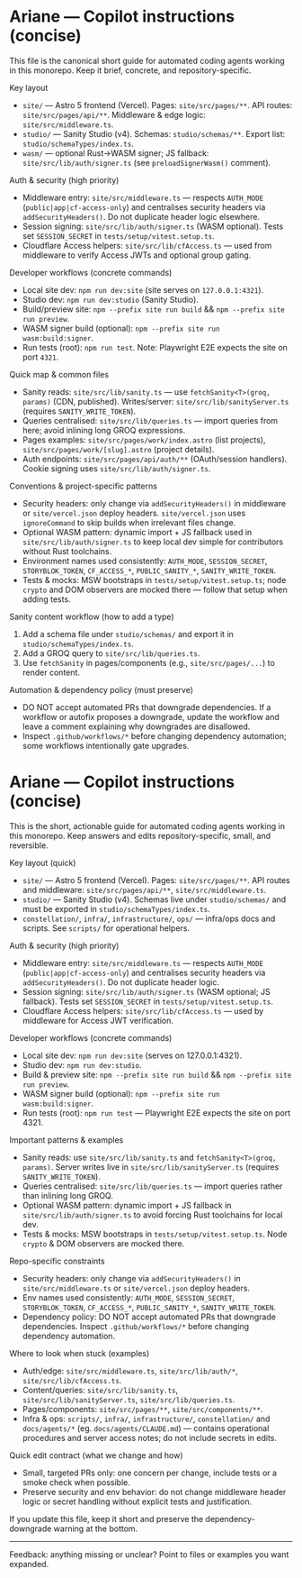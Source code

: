 # Ariane — Copilot instructions (concise)

This file is the canonical short guide for automated coding agents working in this monorepo. Keep it brief, concrete, and repository-specific.

Key layout

- `site/` — Astro 5 frontend (Vercel). Pages: `site/src/pages/**`. API routes: `site/src/pages/api/**`. Middleware & edge logic: `site/src/middleware.ts`.
- `studio/` — Sanity Studio (v4). Schemas: `studio/schemas/**`. Export list: `studio/schemaTypes/index.ts`.
- `wasm/` — optional Rust→WASM signer; JS fallback: `site/src/lib/auth/signer.ts` (see `preloadSignerWasm()` comment).

Auth & security (high priority)

- Middleware entry: `site/src/middleware.ts` — respects `AUTH_MODE` (`public|app|cf-access-only`) and centralises security headers via `addSecurityHeaders()`. Do not duplicate header logic elsewhere.
- Session signing: `site/src/lib/auth/signer.ts` (WASM optional). Tests set `SESSION_SECRET` in `tests/setup/vitest.setup.ts`.
- Cloudflare Access helpers: `site/src/lib/cfAccess.ts` — used from middleware to verify Access JWTs and optional group gating.

Developer workflows (concrete commands)

- Local site dev: `npm run dev:site` (site serves on `127.0.0.1:4321`).
- Studio dev: `npm run dev:studio` (Sanity Studio).
- Build/preview site: `npm --prefix site run build` && `npm --prefix site run preview`.
- WASM signer build (optional): `npm --prefix site run wasm:build:signer`.
- Run tests (root): `npm run test`. Note: Playwright E2E expects the site on port `4321`.

Quick map & common files

- Sanity reads: `site/src/lib/sanity.ts` — use `fetchSanity<T>(groq, params)` (CDN, published). Writes/server: `site/src/lib/sanityServer.ts` (requires `SANITY_WRITE_TOKEN`).
- Queries centralised: `site/src/lib/queries.ts` — import queries from here; avoid inlining long GROQ expressions.
- Pages examples: `site/src/pages/work/index.astro` (list projects), `site/src/pages/work/[slug].astro` (project details).
- Auth endpoints: `site/src/pages/api/auth/**` (OAuth/session handlers). Cookie signing uses `site/src/lib/auth/signer.ts`.

Conventions & project-specific patterns

- Security headers: only change via `addSecurityHeaders()` in middleware or `site/vercel.json` deploy headers. `site/vercel.json` uses `ignoreCommand` to skip builds when irrelevant files change.
- Optional WASM pattern: dynamic import + JS fallback used in `site/src/lib/auth/signer.ts` to keep local dev simple for contributors without Rust toolchains.
- Environment names used consistently: `AUTH_MODE`, `SESSION_SECRET`, `STORYBLOK_TOKEN`, `CF_ACCESS_*`, `PUBLIC_SANITY_*`, `SANITY_WRITE_TOKEN`.
- Tests & mocks: MSW bootstraps in `tests/setup/vitest.setup.ts`; node `crypto` and DOM observers are mocked there — follow that setup when adding tests.

Sanity content workflow (how to add a type)

1. Add a schema file under `studio/schemas/` and export it in `studio/schemaTypes/index.ts`.
2. Add a GROQ query to `site/src/lib/queries.ts`.
3. Use `fetchSanity` in pages/components (e.g., `site/src/pages/...`) to render content.

Automation & dependency policy (must preserve)

- DO NOT accept automated PRs that downgrade dependencies. If a workflow or autofix proposes a downgrade, update the workflow and leave a comment explaining why downgrades are disallowed.
- Inspect `.github/workflows/*` before changing dependency automation; some workflows intentionally gate upgrades.

# Ariane — Copilot instructions (concise)

This is the short, actionable guide for automated coding agents working in this monorepo. Keep answers and edits repository-specific, small, and reversible.

Key layout (quick)

- `site/` — Astro 5 frontend (Vercel). Pages: `site/src/pages/**`. API routes and middleware: `site/src/pages/api/**`, `site/src/middleware.ts`.
- `studio/` — Sanity Studio (v4). Schemas live under `studio/schemas/` and must be exported in `studio/schemaTypes/index.ts`.
- `constellation/`, `infra/`, `infrastructure/`, `ops/` — infra/ops docs and scripts. See `scripts/` for operational helpers.

Auth & security (high priority)

- Middleware entry: `site/src/middleware.ts` — respects `AUTH_MODE` (`public|app|cf-access-only`) and centralises security headers via `addSecurityHeaders()`. Do not duplicate header logic.
- Session signing: `site/src/lib/auth/signer.ts` (WASM optional; JS fallback). Tests set `SESSION_SECRET` in `tests/setup/vitest.setup.ts`.
- Cloudflare Access helpers: `site/src/lib/cfAccess.ts` — used by middleware for Access JWT verification.

Developer workflows (concrete commands)

- Local site dev: `npm run dev:site` (serves on 127.0.0.1:4321).
- Studio dev: `npm run dev:studio`.
- Build & preview site: `npm --prefix site run build` && `npm --prefix site run preview`.
- WASM signer build (optional): `npm --prefix site run wasm:build:signer`.
- Run tests (root): `npm run test` — Playwright E2E expects the site on port 4321.

Important patterns & examples

- Sanity reads: use `site/src/lib/sanity.ts` and `fetchSanity<T>(groq, params)`. Server writes live in `site/src/lib/sanityServer.ts` (requires `SANITY_WRITE_TOKEN`).
- Queries centralised: `site/src/lib/queries.ts` — import queries rather than inlining long GROQ.
- Optional WASM pattern: dynamic import + JS fallback in `site/src/lib/auth/signer.ts` to avoid forcing Rust toolchains for local dev.
- Tests & mocks: MSW bootstraps in `tests/setup/vitest.setup.ts`. Node `crypto` & DOM observers are mocked there.

Repo-specific constraints

- Security headers: only change via `addSecurityHeaders()` in `site/src/middleware.ts` or `site/vercel.json` deploy headers.
- Env names used consistently: `AUTH_MODE`, `SESSION_SECRET`, `STORYBLOK_TOKEN`, `CF_ACCESS_*`, `PUBLIC_SANITY_*`, `SANITY_WRITE_TOKEN`.
- Dependency policy: DO NOT accept automated PRs that downgrade dependencies. Inspect `.github/workflows/*` before changing dependency automation.

Where to look when stuck (examples)

- Auth/edge: `site/src/middleware.ts`, `site/src/lib/auth/*`, `site/src/lib/cfAccess.ts`.
- Content/queries: `site/src/lib/sanity.ts`, `site/src/lib/sanityServer.ts`, `site/src/lib/queries.ts`.
- Pages/components: `site/src/pages/**`, `site/src/components/**`.
- Infra & ops: `scripts/`, `infra/`, `infrastructure/`, `constellation/` and `docs/agents/*` (eg. `docs/agents/CLAUDE.md`) — contains operational procedures and server access notes; do not include secrets in edits.

Quick edit contract (what we change and how)

- Small, targeted PRs only: one concern per change, include tests or a smoke check when possible.
- Preserve security and env behavior: do not change middleware header logic or secret handling without explicit tests and justification.

If you update this file, keep it short and preserve the dependency-downgrade warning at the bottom.

---

Feedback: anything missing or unclear? Point to files or examples you want expanded.
